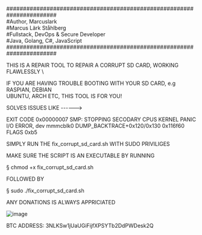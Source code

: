 ####################################################################### \
#Author, Marcuslark \
#Marcus Lärk Ståhlberg \
#Fullstack, DevOps & Secure Developer \
#Java, Golang, C#, JavaScript \
####################################################################### 

THIS IS A REPAIR TOOL TO REPAIR A CORRUPT SD CARD, WORKING FLAWLESSLY \

IF YOU ARE HAVING TROUBLE BOOTING WITH YOUR SD CARD, e.g RASPIAN, DEBIAN \
UBUNTU, ARCH ETC, THIS TOOL IS FOR YOU!

SOLVES ISSUES LIKE ------>

EXIT CODE 0x00000007
SMP: STOPPING SECODARY CPUS
KERNEL PANIC
I/O ERROR, dev mmmcblk0
DUMP_BACKTRACE+0x120/0x130
0x116f60 FLAGS 0xb5

SIMPLY RUN THE fix_corrupt_sd_card.sh WITH SUDO PRIVILIGES 

MAKE SURE THE SCRIPT IS AN EXECUTABLE BY RUNNING 

§ chmod +x fix_corrupt_sd_card.sh 

FOLLOWED BY 

§ sudo ./fix_corrupt_sd_card.sh 



ANY DONATIONS IS ALWAYS APPRICIATED

![image](https://github.com/marcuslark/SDRepair/assets/70509004/07002c95-956e-40eb-974d-edb4e289b971)

BTC ADDRESS: 3NLKSw1jUaUGiFijfXPSYTb2DdPWDesk2Q
